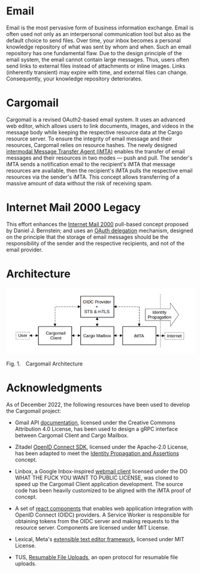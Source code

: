 # Email

Email is the most pervasive form of business information exchange. Email is often used not only as an interpersonal communication tool but also as the default choice to send files. Over time, your inbox becomes a personal knowledge repository of what was sent by whom and when. Such an email repository has one fundamental flaw. Due to the design principle of the email system, the email cannot contain large messages. Thus, users often send links to external files instead of attachments or inline images. Links (inherently transient) may expire with time, and external files can change. Consequently, your knowledge repository deteriorates.

# Cargomail

Cargomail is a revised OAuth2-based email system. It uses an advanced web editor, which allows users to link documents, images, and videos in the message body while keeping the respective resource data at the Cargo resource server. To ensure the integrity of email message and their resources, Cargomail relies on resource hashes. The newly designed [intermodal Message Transfer Agent (iMTA)](https://github.com/cargomail-org/imta) enables the transfer of email messages and their resources in two modes — push and pull. The sender's iMTA sends a notification email to the recipient's iMTA that message resources are available, then the recipient's iMTA pulls the respective email resources via the sender's iMTA. This concept allows transferring of a massive amount of data without the risk of receiving spam.

# Internet Mail 2000 Legacy

This effort enhances the [Internet Mail 2000](https://en.wikipedia.org/wiki/Internet_Mail_2000) pull-based concept proposed by Daniel J. Bernstein; and uses an [OAuth delegation](https://github.com/cargomail-org/identity-propagation-and-assertions) mechanism, designed on the principle that the storage of email messages should be the responsibility of the sender and the respective recipients, and not of the email provider.

# Architecture

![Architecture](./images/cargomail_architecture.png)

<p class="figure">
Fig.&nbsp;1.&emsp;Cargomail Architecture
</p>

# Acknowledgments

As of December 2022, the following resources have been used to develop the Cargomail project:

- Gmail API [documentation](https://developers.google.com/gmail/api/reference/rest), licensed under the Creative Commons Attribution 4.0 License, has been used to design a gRPC interface between Cargomail Client and Cargo Mailbox.

- Zitadel [OpenID Connect SDK](https://github.com/zitadel/oidc), licensed under the Apache-2.0 License, has been adapted to meet the [Identity Propagation and Assertions](https://github.com/cargomail-org/identity-propagation-and-assertions) concept.

- Linbox, a Google Inbox-inspired [webmail client](https://github.com/yanglin5689446/linbox) licensed under the DO WHAT THE FUCK YOU WANT TO PUBLIC LICENSE, was cloned to speed up the Cargomail Client application development. The source code has been heavily customized to be aligned with the iMTA proof of concept.

- A set of [react components](https://github.com/AxaGuilDEv/react-oidc) that enables web application integration with OpenID Connect (OIDC) providers. A Service Worker is responsible for obtaining tokens from the OIDC server and making requests to the resource server. Components are licensed under MIT License.

- Lexical, Meta's [extensible text editor framework](https://github.com/facebook/lexical), licensed under MIT License.

- TUS, [Resumable File Uploads](https://github.com/tus), an open protocol for resumable file uploads.
